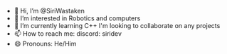 - 👋 Hi, I’m @SiriWastaken
- 👀 I’m interested in Robotics and computers
- 🌱 I’m currently learning C++
I'm looking to collaborate on any projects
- 📫 How to reach me: discord: siridev
- 😄 Pronouns: He/Him

